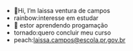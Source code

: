 - :cherries:Hi, I’m laissa ventura de campos
-  rainbow:interesse em estudar 
- :snake: 	 estor aprendendo progamação
-  tornado:quero concluir meu curso 
- peach:laissa.campos@escola.pr.gov.br

<!---
